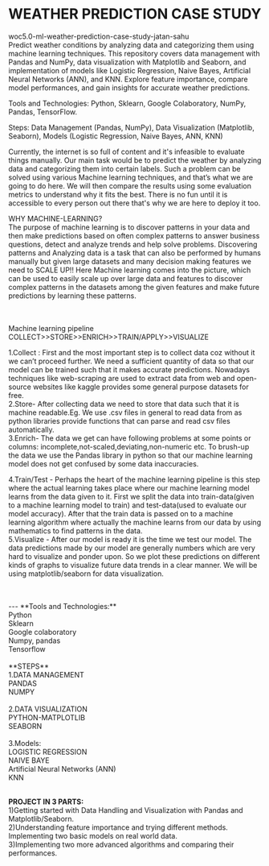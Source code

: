 # WEATHER PREDICTION CASE STUDY
woc5.0-ml-weather-prediction-case-study-jatan-sahu
<br>
Predict weather conditions by analyzing data and categorizing them using machine learning techniques. This repository covers data management with Pandas and NumPy, data visualization with Matplotlib and Seaborn, and implementation of models like Logistic Regression, Naive Bayes, Artificial Neural Networks (ANN), and KNN. Explore feature importance, compare model performances, and gain insights for accurate weather predictions.

Tools and Technologies: Python, Sklearn, Google Colaboratory, NumPy, Pandas, TensorFlow.

Steps: Data Management (Pandas, NumPy), Data Visualization (Matplotlib, Seaborn), Models (Logistic Regression, Naive Bayes, ANN, KNN)



Currently, the internet is so full of content and it's infeasible to evaluate things manually. Our main task would be to predict the weather by analyzing data and categorizing them into certain labels. Such a problem can be solved using various Machine learning techniques, and that’s what we are going to do here. We will then compare the results using some evaluation metrics to understand why it fits the best. There is no fun until it is accessible to every person out there that's why we are here to deploy it too.
<br>

WHY MACHINE-LEARNING?
<br>
The purpose of machine learning is to discover patterns in your data and then make predictions based on often complex patterns to answer business questions, detect and analyze trends and help solve problems.
Discovering patterns and Analyzing data is a task that can also be performed by humans manually but given large datasets and many decision making features we need to SCALE UP!!
Here Machine learning comes into the picture, which can be used to easily scale up over large data and features to discover complex patterns in the datasets among the given features and make future predictions by learning these patterns.

<br>
<br>
Machine learning pipeline<br>
COLLECT>>STORE>>ENRICH>>TRAIN/APPLY>>VISUALIZE
<br>

1.Collect : 
First and the most important step is to collect data coz without it we can’t proceed further. We need a sufficient  quantity of  data so that our model can be trained such that it makes accurate predictions. Nowadays techniques like web-scraping are used to extract data from web and open-source websites like kaggle provides some general purpose datasets for free.
<br>
2.Store- 
After collecting data we need to store that data such that it is machine readable.Eg. We use .csv files in general to read data from as python libraries provide functions that can parse and read csv files automatically.
<br>
3.Enrich- 
The data we get can have following problems at some points or columns: incomplete,not-scaled,deviating,non-numeric etc.  To brush-up the data we use the Pandas library in python so that our machine learning model does not get confused by some data inaccuracies.

4.Train/Test - Perhaps the heart of the machine learning pipeline is this step where the actual learning takes place where our machine learning model learns from the data given to it. First we split the data into train-data(given to a machine learning model to train) and test-data(used to evaluate our model accuracy). After that the train data is passed on to a machine learning algorithm where actually the machine learns from our data by using mathematics to find patterns in the data.
<br>
5.Visualize - After our model is ready it is the time we test our model. The data predictions made by our model are generally numbers which are very hard to visualize and ponder upon. So we plot these predictions on different kinds of graphs to visualize future data trends in a clear manner. We will be using matplotlib/seaborn for data visualization.
  
<br>
<br>
---
**Tools and Technologies:**<br>
Python<br>
Sklearn<br>
Google colaboratory<br>
Numpy, pandas<br>
Tensorflow
<br><br>
**STEPS** <br>
1.DATA MANAGEMENT<br>
  PANDAS<br> 
  NUMPY<br>
<br>
2.DATA VISUALIZATION<br>
 PYTHON-MATPLOTLIB<br>
 SEABORN<br>
<br>
3.Models: <br>
  LOGISTIC REGRESSION<br>
  NAIVE BAYE<br>
  Artificial Neural Networks (ANN)<br>
  KNN<br>
 
 <br>
 

**PROJECT IN 3 PARTS:**
<br>
1)Getting started with Data Handling and Visualization with Pandas and Matplotlib/Seaborn.
<br>
2)Understanding feature importance and trying different methods. Implementing two basic models on real world data.
<br>
3)Implementing two more advanced algorithms and comparing their performances.<br>

